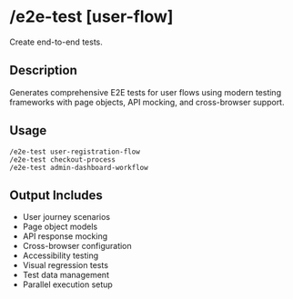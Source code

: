 # /e2e-test [user-flow]

Create end-to-end tests.

## Description
Generates comprehensive E2E tests for user flows using modern testing frameworks with page objects, API mocking, and cross-browser support.

## Usage
```
/e2e-test user-registration-flow
/e2e-test checkout-process
/e2e-test admin-dashboard-workflow
```

## Output Includes
- User journey scenarios
- Page object models
- API response mocking
- Cross-browser configuration
- Accessibility testing
- Visual regression tests
- Test data management
- Parallel execution setup

